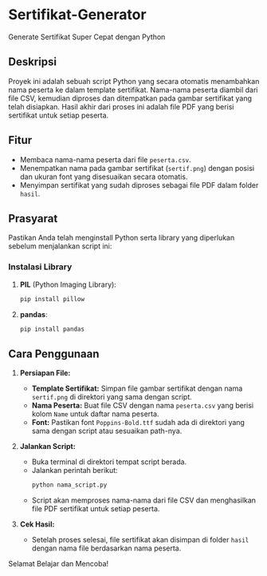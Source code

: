 # Sertifikat-Generator
Generate Sertifikat Super Cepat dengan Python 

## Deskripsi
Proyek ini adalah sebuah script Python yang secara otomatis menambahkan nama peserta ke dalam template sertifikat. Nama-nama peserta diambil dari file CSV, kemudian diproses dan ditempatkan pada gambar sertifikat yang telah disiapkan. Hasil akhir dari proses ini adalah file PDF yang berisi sertifikat untuk setiap peserta.

## Fitur
- Membaca nama-nama peserta dari file `peserta.csv`.
- Menempatkan nama pada gambar sertifikat (`sertif.png`) dengan posisi dan ukuran font yang disesuaikan secara otomatis.
- Menyimpan sertifikat yang sudah diproses sebagai file PDF dalam folder `hasil`.

## Prasyarat
Pastikan Anda telah menginstall Python serta library yang diperlukan sebelum menjalankan script ini:

### Instalasi Library
1. **PIL** (Python Imaging Library):
    ```bash
    pip install pillow
    ```
2. **pandas**:
    ```bash
    pip install pandas
    ```

## Cara Penggunaan
1. **Persiapan File:**
    - **Template Sertifikat:** Simpan file gambar sertifikat dengan nama `sertif.png` di direktori yang sama dengan script.
    - **Nama Peserta:** Buat file CSV dengan nama `peserta.csv` yang berisi kolom `Name` untuk daftar nama peserta.
    - **Font:** Pastikan font `Poppins-Bold.ttf` sudah ada di direktori yang sama dengan script atau sesuaikan path-nya.

2. **Jalankan Script:**
    - Buka terminal di direktori tempat script berada.
    - Jalankan perintah berikut:
      ```bash
      python nama_script.py
      ```
    - Script akan memproses nama-nama dari file CSV dan menghasilkan file PDF sertifikat untuk setiap peserta.

3. **Cek Hasil:**
    - Setelah proses selesai, file sertifikat akan disimpan di folder `hasil` dengan nama file berdasarkan nama peserta.

Selamat Belajar dan Mencoba!
